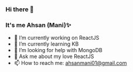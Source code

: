### Hi there 👋

### It's me Ahsan (Mani)✨

<!--
**IamAhsanMani/IamAhsanMani** is a ✨ _special_ ✨ repository because its `README.md` (this file) appears on your GitHub profile.

Here are some ideas to get you started:
-->
- 🔭 I’m currently working on ReactJS
- 🌱 I’m currently learning KB
- 🤔 I’m looking for help with MongoDB
- 💬 Ask me about my love ReactJS
- 📫 How to reach me: ahsanmani01@gmail.com
<!--
- 👯 I’m looking to collaborate on ...
- 😄 Pronouns: ...
- ⚡ Fun fact: ...
-->
